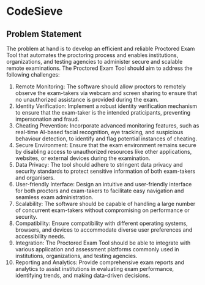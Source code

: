 # CodeSieve

## Problem Statement

The problem at hand is to develop an efficient and reliable Proctored Exam Tool
that automates the proctoring process and enables institutions, organizations,
and testing agencies to administer secure and scalable remote examinations. The
Proctored Exam Tool should aim to address the following challenges:

1. Remote Monitoring: The software should allow proctors to remotely observe the
   exam-takers via webcam and screen sharing to ensure that no unauthorized
   assistance is provided during the exam.
2. Identity Verification: Implement a robust identity verification mechanism to
   ensure that the exam-taker is the intended praticipants, preventing
   impersonation and fraud.
3. Cheating Prevention: Incorporate advanced monitoring features, such as
   real-time AI-based facial recognition, eye tracking, and suspicious behaviour
   detection, to identify and flag potential instances of cheating.
4. Secure Environment: Ensure that the exam environment remains secure by
   disabling access to unauthorized resources like other applications, websites,
   or external devices during the examination.
5. Data Privacy: The tool should adhere to stringent data privacy and security
   standards to protect sensitive information of both exam-takers and
   organisers.
6. User-friendly Interface: Design an intuitive and user-friendly interface for
   both proctors and exam-takers to facilitate easy navigation and seamless exam
   administration.
7. Scalability: The software should be capable of handling a large number of
   concurrent exam-takers without compromising on performance or security.
8. Compatibility: Ensure compatibility with different operating systems,
   browsers, and devices to accommodate diverse user preferences and
   accessibility needs.
9. Integration: The Proctored Exam Tool should be able to integrate with various
   application and assessment platforms commonly used in institutions,
   organizations, and testing agencies.
10. Reporting and Analytics: Provide comprehensive exam reports and analytics to
    assist institutions in evaluating exam performance, identifying trends, and
    making data-driven decisions.
